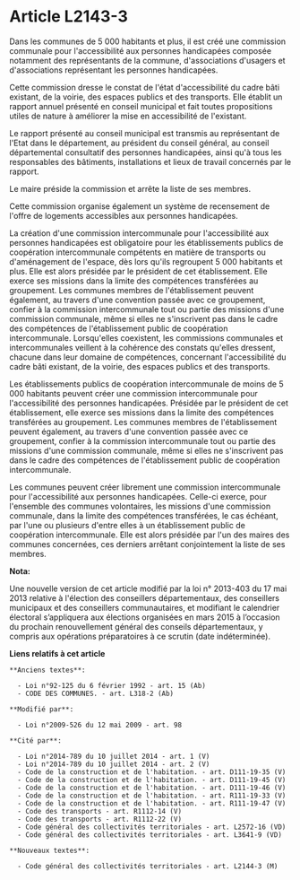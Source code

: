 # Article L2143-3

Dans les communes de 5 000 habitants et plus, il est créé une commission communale pour l'accessibilité aux personnes
handicapées composée notamment des représentants de la commune, d'associations d'usagers et d'associations représentant les
personnes handicapées.

Cette commission dresse le constat de l'état d'accessibilité du cadre bâti existant, de la voirie, des espaces publics et des
transports. Elle établit un rapport annuel présenté en conseil municipal et fait toutes propositions utiles de nature à
améliorer la mise en accessibilité de l'existant.

Le rapport présenté au conseil municipal est transmis au représentant de l'Etat dans le département, au président du conseil
général, au conseil départemental consultatif des personnes handicapées, ainsi qu'à tous les responsables des bâtiments,
installations et lieux de travail concernés par le rapport.

Le maire préside la commission et arrête la liste de ses membres.

Cette commission organise également un système de recensement de l'offre de logements accessibles aux personnes handicapées.

La création d'une commission intercommunale pour l'accessibilité aux personnes handicapées est obligatoire pour les
établissements publics de coopération intercommunale compétents en matière de transports ou d'aménagement de l'espace, dès
lors qu'ils regroupent 5 000 habitants et plus. Elle est alors présidée par le président de cet établissement. Elle exerce
ses missions dans la limite des compétences transférées au groupement. Les communes membres de l'établissement peuvent
également, au travers d'une convention passée avec ce groupement, confier à la commission intercommunale tout ou partie des
missions d'une commission communale, même si elles ne s'inscrivent pas dans le cadre des compétences de l'établissement
public de coopération intercommunale. Lorsqu'elles coexistent, les commissions communales et intercommunales veillent à la
cohérence des constats qu'elles dressent, chacune dans leur domaine de compétences, concernant l'accessibilité du cadre bâti
existant, de la voirie, des espaces publics et des transports.

Les établissements publics de coopération intercommunale de moins de 5 000 habitants peuvent créer une commission
intercommunale pour l'accessibilité des personnes handicapées. Présidée par le président de cet établissement, elle exerce
ses missions dans la limite des compétences transférées au groupement. Les communes membres de l'établissement peuvent
également, au travers d'une convention passée avec ce groupement, confier à la commission intercommunale tout ou partie des
missions d'une commission communale, même si elles ne s'inscrivent pas dans le cadre des compétences de l'établissement
public de coopération intercommunale.

Les communes peuvent créer librement une commission intercommunale pour l'accessibilité aux personnes handicapées. Celle-ci
exerce, pour l'ensemble des communes volontaires, les missions d'une commission communale, dans la limite des compétences
transférées, le cas échéant, par l'une ou plusieurs d'entre elles à un établissement public de coopération intercommunale.
Elle est alors présidée par l'un des maires des communes concernées, ces derniers arrêtant conjointement la liste de ses
membres.

**Nota:**

Une nouvelle version de cet article modifié par la loi n° 2013-403 du 17 mai 2013 relative à l'élection des conseillers
départementaux, des conseillers municipaux et des conseillers communautaires, et modifiant le calendrier électoral
s’appliquera aux élections organisées en mars 2015 à l’occasion du prochain renouvellement général des conseils
départementaux, y compris aux opérations préparatoires à ce scrutin (date indéterminée).

**Liens relatifs à cet article**

	**Anciens textes**:

	  - Loi n°92-125 du 6 février 1992 - art. 15 (Ab)
	  - CODE DES COMMUNES. - art. L318-2 (Ab)

	**Modifié par**:

	  - Loi n°2009-526 du 12 mai 2009 - art. 98

	**Cité par**:

	  - Loi n°2014-789 du 10 juillet 2014 - art. 1 (V)
	  - Loi n°2014-789 du 10 juillet 2014 - art. 2 (V)
	  - Code de la construction et de l'habitation. - art. D111-19-35 (V)
	  - Code de la construction et de l'habitation. - art. D111-19-45 (V)
	  - Code de la construction et de l'habitation. - art. D111-19-46 (V)
	  - Code de la construction et de l'habitation. - art. R111-19-33 (V)
	  - Code de la construction et de l'habitation. - art. R111-19-47 (V)
	  - Code des transports - art. R1112-14 (V)
	  - Code des transports - art. R1112-22 (V)
	  - Code général des collectivités territoriales - art. L2572-16 (VD)
	  - Code général des collectivités territoriales - art. L3641-9 (VD)

	**Nouveaux textes**:

	  - Code général des collectivités territoriales - art. L2144-3 (M)
